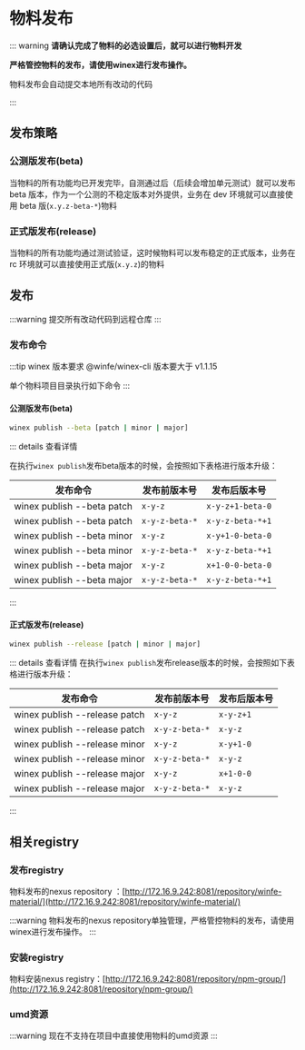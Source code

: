 # 物料发布

::: warning
**请确认完成了物料的必选设置后，就可以进行物料开发**

**严格管控物料的发布，请使用winex进行发布操作。**

物料发布会自动提交本地所有改动的代码

:::

## 发布策略

### 公测版发布(beta)

当物料的所有功能均已开发完毕，自测通过后（后续会增加单元测试）就可以发布 beta 版本，作为一个公测的不稳定版本对外提供，业务在 dev 环境就可以直接使用 beta 版(`x.y.z-beta-*`)物料

### 正式版发布(release)

当物料的所有功能均通过测试验证，这时候物料可以发布稳定的正式版本，业务在 rc 环境就可以直接使用正式版(`x.y.z`)的物料

## 发布

:::warning
提交所有改动代码到远程仓库
:::

### 发布命令

:::tip winex 版本要求
@winfe/winex-cli 版本要大于 v1.1.15

单个物料项目目录执行如下命令
:::

#### 公测版发布(beta)

```bash
winex publish --beta [patch | minor | major]
```

::: details 查看详情


在执行`winex publish`发布beta版本的时候，会按照如下表格进行版本升级：

| 发布命令                        | 发布前版本号       | 发布后版本号        |
| ------------------------------ | --------------   | ---------------- |
| winex publish --beta patch | `x-y-z`        | `x-y-z+1-beta-0` |
| winex publish --beta patch | `x-y-z-beta-*` | `x-y-z-beta-*+1` |
| winex publish --beta minor | `x-y-z`        | `x-y+1-0-beta-0` |
| winex publish --beta minor | `x-y-z-beta-*` | `x-y-z-beta-*+1` |
| winex publish --beta major | `x-y-z`        | `x+1-0-0-beta-0` |
| winex publish --beta major | `x-y-z-beta-*` | `x-y-z-beta-*+1` |

:::

#### 正式版发布(release)

```bash
winex publish --release [patch | minor | major]
```

::: details 查看详情
在执行`winex publish`发布release版本的时候，会按照如下表格进行版本升级：

| 发布命令                         | 发布前版本号      | 发布后版本号   |
| ------------------------------- | -------------- | ------------ |
| winex publish --release patch     | `x-y-z`        | `x-y-z+1`    |
| winex publish --release patch     | `x-y-z-beta-*` | `x-y-z`      |
| winex publish --release minor     | `x-y-z`        | `x-y+1-0`    |
| winex publish --release minor     | `x-y-z-beta-*` | `x-y-z`      |
| winex publish --release major     | `x-y-z`        | `x+1-0-0`    |
| winex publish --release major     | `x-y-z-beta-*` | `x-y-z`      |

:::


## 相关registry

### 发布registry 

物料发布的nexus repository ：[http://172.16.9.242:8081/repository/winfe-material/](http://172.16.9.242:8081/repository/winfe-material/)

:::warning
物料发布的nexus repository单独管理，严格管控物料的发布，请使用winex进行发布操作。
:::


### 安装registry 

物料安装nexus registry：[http://172.16.9.242:8081/repository/npm-group/](http://172.16.9.242:8081/repository/npm-group/)

### umd资源

:::warning
现在不支持在项目中直接使用物料的umd资源
:::